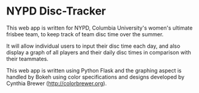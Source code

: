 NYPD Disc-Tracker
=====

This web app is written for NYPD, Columbia University's women's ultimate frisbee team, to keep track of team disc time over the summer.

It will allow individual users to input their disc time each day, and also display a graph of all players and their daily disc times in comparison with their teammates.

This web app is written using Python Flask and the graphing aspect is handled by Bokeh using color specifications and designs developed by Cynthia Brewer (http://colorbrewer.org).